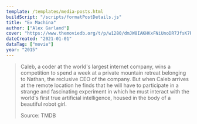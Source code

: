 ```yaml
---
template: /templates/media-posts.html
buildScript: "/scripts/formatPostDetails.js"
title: "Ex Machina"
author: ["Alex Garland"]
cover: "https://www.themoviedb.org/t/p/w1280/dmJW8IAKHKxFNiUnoDR7JfsK7Rp.jpg"
dateCreated: "2021-01-01"
dataTag: ["movie"]
year: "2015"
---
```


> Caleb, a coder at the world's largest internet company, wins a competition to spend a week at a private mountain retreat belonging to Nathan, the reclusive CEO of the company. But when Caleb arrives at the remote location he finds that he will have to participate in a strange and fascinating experiment in which he must interact with the world's first true artificial intelligence, housed in the body of a beautiful robot girl.
>
> Source: TMDB
